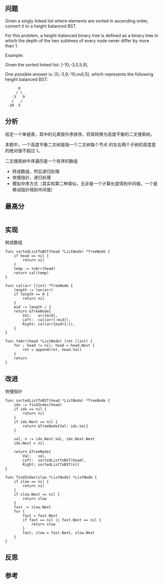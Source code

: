 ## 问题
Given a singly linked list where elements are sorted in ascending order, convert it to a height balanced BST.

For this problem, a height-balanced binary tree is defined as a binary tree in which the depth of the two subtrees of every node never differ by more than 1.

Example:

Given the sorted linked list: [-10,-3,0,5,9],

One possible answer is: [0,-3,9,-10,null,5], which represents the following height balanced BST:

```
      0
     / \
   -3   9
   /   /
 -10  5
```

## 分析
给定一个单链表，其中的元素按升序排序，将其转换为高度平衡的二叉搜索树。

本题中，一个高度平衡二叉树是指一个二叉树每个节点 的左右两个子树的高度差的绝对值不超过 1。

二叉搜索树中序遍历是一个有序的数组

- 转成数组，然后递归处理
- 快慢指针，递归处理
- 模拟中序方式（其实和第二种类似，无非是一个计算长度得到中间值，一个是移动指针得到中间值）

## 最高分
```golang

```

## 实现
转成数组
```golang
func sortedListToBST(head *ListNode) *TreeNode {
    if head == nil {
        return nil
    }
    temp := toArr(head)
    return cal(temp)
}

func cal(arr []int) *TreeNode {
    length := len(arr)
    if length == 0 {
        return nil
    }
    mid := length / 2
    return &TreeNode{
        Val:   arr[mid],
        Left:  cal(arr[:mid]),
        Right: cal(arr[mid+1:]),
    }
}

func toArr(head *ListNode) (ret []int) {
    for ; head != nil; head = head.Next {
        ret = append(ret, head.Val)
    }
    return
}
```

## 改进
快慢指针
```golang
func sortedListToBST(head *ListNode) *TreeNode {
    idx := findIndex(head)
    if idx == nil {
        return nil
    }
    if idx.Next == nil {
        return &TreeNode{Val: idx.Val}
    }

    val, n := idx.Next.Val, idx.Next.Next
    idx.Next = nil

    return &TreeNode{
        Val:   val,
        Left:  sortedListToBST(head),
        Right: sortedListToBST(n)}
}

func findIndex(slow *ListNode) *ListNode {
    if slow == nil {
        return nil
    }
    if slow.Next == nil {
        return slow
    }
    fast := slow.Next
    for {
        fast = fast.Next
        if fast == nil || fast.Next == nil {
            return slow
        }
        fast, slow = fast.Next, slow.Next
    }
}
```

## 反思

## 参考
